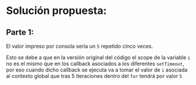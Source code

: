 # Solución propuesta:

## Parte 1:

El valor impreso por consola sería un `5` repetido cinco veces.

Esto se debe a que en la versión original del código el scope de la variable `i`  no es el mismo que en los callback asociados a los diferentes `setTimeout`, por eso cuando dicho callback se ejecuta va a tomar el valor de `i` asociada al contexto global que tras 5 iteraciones dentro del `for` tendrá por valor `5`